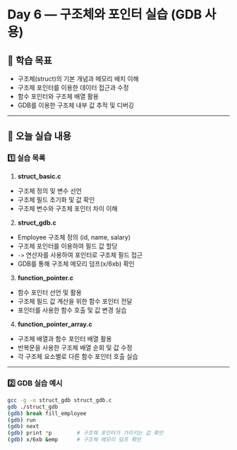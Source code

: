 # Day 6 — 구조체와 포인터 실습 (GDB 사용)

## 🧠 학습 목표
- 구조체(struct)의 기본 개념과 메모리 배치 이해
- 구조체 포인터를 이용한 데이터 접근과 수정
- 함수 포인터와 구조체 배열 활용
- GDB를 이용한 구조체 내부 값 추적 및 디버깅

---

## 🧩 오늘 실습 내용

### 1️⃣ 실습 목록

1. **struct_basic.c**
- 구조체 정의 및 변수 선언
- 구조체 필드 초기화 및 값 확인
- 구조체 변수와 구조체 포인터 차이 이해

2. **struct_gdb.c**
- Employee 구조체 정의 (id, name, salary)
- 구조체 포인터를 이용하여 필드 값 할당
- `->` 연산자를 사용하여 포인터로 구조체 필드 접근
- GDB를 통해 구조체 메모리 덤프(x/6xb) 확인

3. **function_pointer.c**
- 함수 포인터 선언 및 활용
- 구조체 필드 값 계산을 위한 함수 포인터 전달
- 포인터를 사용한 함수 호출 및 값 변경 실습

4. **function_pointer_array.c**
- 구조체 배열과 함수 포인터 배열 활용
- 반복문을 사용한 구조체 배열 순회 및 값 수정
- 각 구조체 요소별로 다른 함수 포인터 호출 실습

---

### 2️⃣ GDB 실습 예시
```bash
gcc -g -o struct_gdb struct_gdb.c
gdb ./struct_gdb
(gdb) break fill_employee
(gdb) run
(gdb) next
(gdb) print *p        # 구조체 포인터가 가리키는 값 확인
(gdb) x/6xb &emp      # 구조체 메모리 덤프 확인

